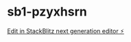 # sb1-pzyxhsrn

[Edit in StackBlitz next generation editor ⚡️](https://stackblitz.com/~/github.com/Iamsam45x/sb1-pzyxhsrn)